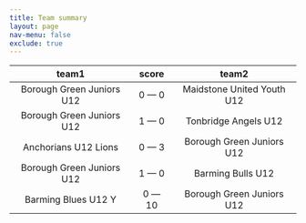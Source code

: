 ```yaml
---
title: Team summary
layout: page
nav-menu: false
exclude: true
---
```




|           team1           |    score     |           team2            |
|:-------------------------:|:------------:|:--------------------------:|
| Borough Green Juniors U12 | 0 &mdash; 0  | Maidstone United Youth U12 |
| Borough Green Juniors U12 | 1 &mdash; 0  |    Tonbridge Angels U12    |
|   Anchorians U12 Lions    | 0 &mdash; 3  | Borough Green Juniors U12  |
| Borough Green Juniors U12 | 1 &mdash; 0  |     Barming Bulls U12      |
|    Barming Blues U12 Y    | 0 &mdash; 10 | Borough Green Juniors U12  |

 <br /><br /><br />